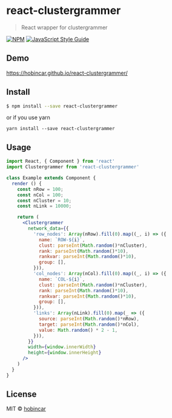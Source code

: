 # react-clustergrammer

> React wrapper for clustergrammer

[![NPM](https://img.shields.io/npm/v/react-clustergrammer.svg)](https://www.npmjs.com/package/react-clustergrammer) [![JavaScript Style Guide](https://img.shields.io/badge/code_style-standard-brightgreen.svg)](https://standardjs.com)

## Demo
https://hobincar.github.io/react-clustergrammer/

## Install

```bash
$ npm install --save react-clustergrammer
```
or if you use yarn
```
yarn install --save react-clustergrammer
```

## Usage

```jsx
import React, { Component } from 'react'
import Clustergrammer from 'react-clustergrammer'

class Example extends Component {
  render () {
    const nRow = 100;
    const nCol = 100;
    const nCluster = 10;
    const nLink = 10000;

    return (
      <Clustergrammer
        network_data={{
          'row_nodes': Array(nRow).fill(0).map((_, i) => ({
            name: `ROW-${i}`,
            clust: parseInt(Math.random()*nCluster),
            rank: parseInt(Math.random()*10),
            rankvar: parseInt(Math.random()*10),
            group: [],
          })),
          'col_nodes': Array(nCol).fill(0).map((_, i) => ({
            name: `COL-${i}`,
            clust: parseInt(Math.random()*nCluster),
            rank: parseInt(Math.random()*10),
            rankvar: parseInt(Math.random()*10),
            group: [],
          })),
          'links': Array(nLink).fill(0).map(_ => ({
            source: parseInt(Math.random()*nRow),
            target: parseInt(Math.random()*nCol),
            value: Math.random() * 2 - 1,
          })),
        }}
        width={window.innerWidth}
        height={window.innerHeight}
      />
    )
  }
}
```

## License

MIT © [hobincar](https://github.com/hobincar)
